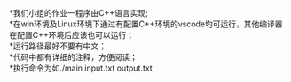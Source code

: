 *我们小组的作业一程序由C++语言实现;  
*在win环境及Linux环境下通过有配置C++环境的vscode均可运行，其他编译器在配置C++环境后应该也可以运行；  
*运行路径最好不要有中文；  
*代码中都有详细的注释，方便阅读；  
*执行命令为如./main input.txt output.txt   
